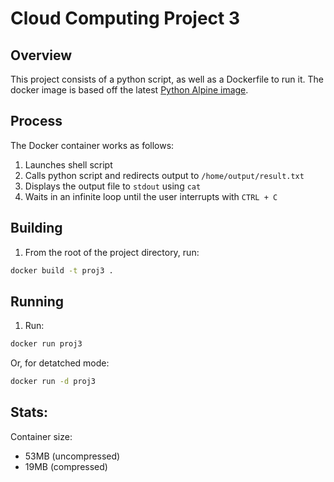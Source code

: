 # Cloud Computing Project 3

## Overview
This project consists of a python script, as well as a Dockerfile to run it. The docker image is based off the latest [Python Alpine image](https://hub.docker.com/_/python/).

## Process
The Docker container works as follows:
1. Launches shell script
2. Calls python script and redirects output to `/home/output/result.txt`
3. Displays the output file to `stdout` using `cat`
4. Waits in an infinite loop until the user interrupts with `CTRL + C`

## Building
1. From the root of the project directory, run:
```bash
docker build -t proj3 .
```

## Running
1. Run:
```bash
docker run proj3
```
Or, for detatched mode:
```bash
docker run -d proj3
```

## Stats:
Container size:

- 53MB (uncompressed)
- 19MB (compressed)